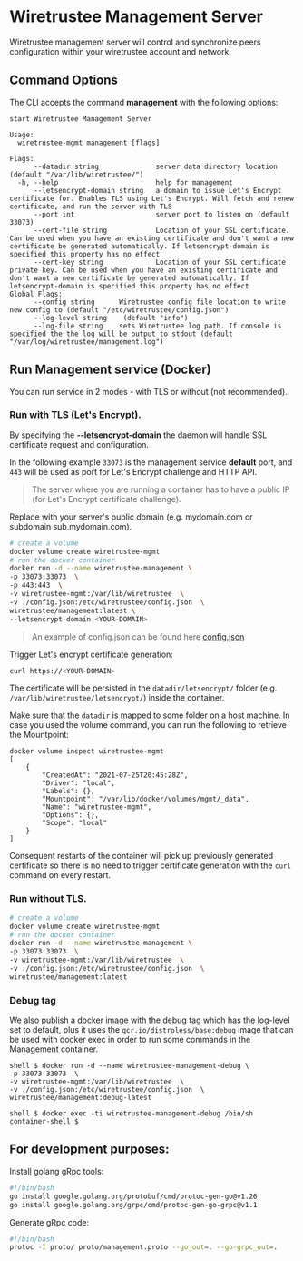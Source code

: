 # Wiretrustee Management Server
Wiretrustee management server will control and synchronize peers configuration within your wiretrustee account and network.

## Command Options
The CLI accepts the command **management** with the following options:
```shell
start Wiretrustee Management Server

Usage:
  wiretrustee-mgmt management [flags]

Flags:
      --datadir string              server data directory location (default "/var/lib/wiretrustee/")
  -h, --help                        help for management
      --letsencrypt-domain string   a domain to issue Let's Encrypt certificate for. Enables TLS using Let's Encrypt. Will fetch and renew certificate, and run the server with TLS
      --port int                    server port to listen on (default 33073)
      --cert-file string            Location of your SSL certificate. Can be used when you have an existing certificate and don't want a new certificate be generated automatically. If letsencrypt-domain is specified this property has no effect
      --cert-key string             Location of your SSL certificate private key. Can be used when you have an existing certificate and don't want a new certificate be generated automatically. If letsencrypt-domain is specified this property has no effect
Global Flags:
      --config string      Wiretrustee config file location to write new config to (default "/etc/wiretrustee/config.json")
      --log-level string    (default "info")
      --log-file string    sets Wiretrustee log path. If console is specified the the log will be output to stdout (default "/var/log/wiretrustee/management.log")
```
## Run Management service (Docker)

You can run service in 2 modes - with TLS or without (not recommended).

### Run with TLS (Let's Encrypt). 
By specifying the **--letsencrypt-domain** the daemon will handle SSL certificate request and configuration.

In the following example ```33073``` is the management service **default** port, and ```443``` will be used as port for Let's Encrypt challenge and HTTP API.
> The server where you are running a container has to have a public IP (for Let's Encrypt certificate challenge).

Replace <YOUR-DOMAIN> with your server's public domain (e.g. mydomain.com or subdomain sub.mydomain.com).

```bash
# create a volume
docker volume create wiretrustee-mgmt
# run the docker container
docker run -d --name wiretrustee-management \
-p 33073:33073  \
-p 443:443  \
-v wiretrustee-mgmt:/var/lib/wiretrustee  \
-v ./config.json:/etc/wiretrustee/config.json  \
wiretrustee/management:latest \
--letsencrypt-domain <YOUR-DOMAIN>
```
> An example of config.json can be found here [config.json](../infrastructure_files/config.json)

Trigger Let's encrypt certificate generation:
```bash
curl https://<YOUR-DOMAIN>
```

The certificate will be persisted in the ```datadir/letsencrypt/``` folder (e.g. ```/var/lib/wiretrustee/letsencrypt/```) inside the container.

Make sure that the ```datadir``` is mapped to some folder on a host machine. In case you used the volume command, you can run the following to retrieve the Mountpoint:
```shell
docker volume inspect wiretrustee-mgmt
[
    {
        "CreatedAt": "2021-07-25T20:45:28Z",
        "Driver": "local",
        "Labels": {},
        "Mountpoint": "/var/lib/docker/volumes/mgmt/_data",
        "Name": "wiretrustee-mgmt",
        "Options": {},
        "Scope": "local"
    }
]
```
Consequent restarts of the container will pick up previously generated certificate so there is no need to trigger certificate generation with the ```curl``` command on every restart.

### Run without TLS.

```bash
# create a volume
docker volume create wiretrustee-mgmt
# run the docker container
docker run -d --name wiretrustee-management \
-p 33073:33073  \
-v wiretrustee-mgmt:/var/lib/wiretrustee  \
-v ./config.json:/etc/wiretrustee/config.json  \
wiretrustee/management:latest
```
### Debug tag
We also publish a docker image with the debug tag which has the log-level set to default, plus it uses the ```gcr.io/distroless/base:debug``` image that can be used with docker exec in order to run some commands in the Management container.
```shell
shell $ docker run -d --name wiretrustee-management-debug \
-p 33073:33073  \
-v wiretrustee-mgmt:/var/lib/wiretrustee  \
-v ./config.json:/etc/wiretrustee/config.json  \
wiretrustee/management:debug-latest

shell $ docker exec -ti wiretrustee-management-debug /bin/sh
container-shell $ 
```
## For development purposes:

Install golang gRpc tools:
```bash
#!/bin/bash
go install google.golang.org/protobuf/cmd/protoc-gen-go@v1.26
go install google.golang.org/grpc/cmd/protoc-gen-go-grpc@v1.1
```

Generate gRpc code:

```bash
#!/bin/bash
protoc -I proto/ proto/management.proto --go_out=. --go-grpc_out=.
```

